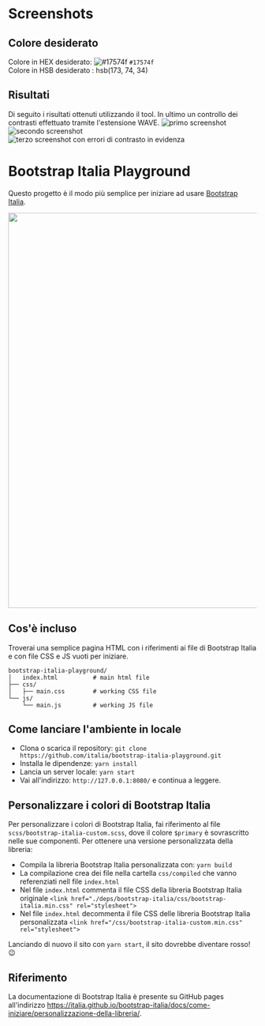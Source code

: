 # Screenshots 

## Colore desiderato
Colore in HEX desiderato: ![#17574f](https://via.placeholder.com/15/17574f/17574f.png) `#17574f` \
Colore in HSB desiderato : hsb(173, 74, 34)

## Risultati
Di seguito i risultati ottenuti utilizzando il tool. In ultimo un controllo dei contrasti effettuato tramite l'estensione WAVE.
<img src="https://i.vgy.me/GRYDoP.png" alt="primo screenshot">
<img src="https://i.vgy.me/XkqCNb.png" alt="secondo screenshot">
<img src="https://i.vgy.me/upIOnz.png" alt="terzo screenshot con errori di contrasto in evidenza">


# Bootstrap Italia Playground

Questo progetto è il modo più semplice per iniziare ad usare [Bootstrap Italia](https://italia.github.io/bootstrap-italia/).

<img src="https://github.com/italia/bootstrap-italia-playground/blob/master/bootstrap-italia-playground.png" width="800"> 

## Cos'è incluso

Troverai una semplice pagina HTML con i riferimenti ai file di Bootstrap Italia e con file CSS e JS vuoti per iniziare.

```
bootstrap-italia-playground/
│   index.html          # main html file
├── css/
│   ├── main.css        # working CSS file
└── js/
    └── main.js         # working JS file
```

## Come lanciare l'ambiente in locale

* Clona o scarica il repository: `git clone https://github.com/italia/bootstrap-italia-playground.git`
* Installa le dipendenze: `yarn install`
* Lancia un server locale: `yarn start`
* Vai all'indirizzo: `http://127.0.0.1:8080/` e continua a leggere.

## Personalizzare i colori di Bootstrap Italia

Per personalizzare i colori di Bootstrap Italia, fai riferimento al file `scss/bootstrap-italia-custom.scss`, dove il colore `$primary` è sovrascritto nelle sue componenti.
Per ottenere una versione personalizzata della libreria:

* Compila la libreria Bootstrap Italia personalizzata con: `yarn build`
* La compilazione crea dei file nella cartella `css/compiled` che vanno referenziati nell file `index.html`
* Nel file `index.html` commenta il file CSS della libreria Bootstrap Italia originale `<link href="./deps/bootstrap-italia/css/bootstrap-italia.min.css" rel="stylesheet">`
* Nel file `index.html` decommenta il file CSS delle libreria Bootstrap Italia personalizzata `<link href="/css/bootstrap-italia-custom.min.css" rel="stylesheet">`

Lanciando di nuovo il sito con `yarn start`, il sito dovrebbe diventare rosso! 😉

## Riferimento

La documentazione di Bootstrap Italia è presente su GitHub pages all'indirizzo https://italia.github.io/bootstrap-italia/docs/come-iniziare/personalizzazione-della-libreria/.

